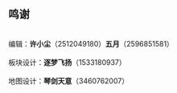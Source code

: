 ## **鸣谢**
<br/>编辑：**许小尘**（2512049180）**五月**（2596851581）</br>
<br/>板块设计：**逐梦飞扬**（1533180937）</br>
<br/>地图设计：**琴剑天意**（3460762007）</br>
